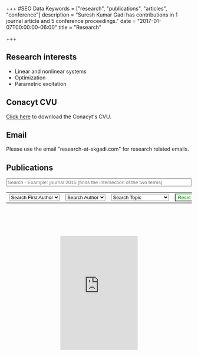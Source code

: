 +++
#SEO Data
Keywords = ["research", "publications", "articles", "conference"]
description = "Suresh Kumar Gadi has contributions in 1 journal article and 5 conference proceedings."
date = "2017-01-07T00:00:00-06:00"
title = "Research"

+++
## Research interests

* Linear and nonlinear systems
* Optimization
* Parametric excitation

## Conacyt CVU

[Click here](../docs/conacyt-cvu.pdf) to download the Conacyt's CVU.


## Email

Please use the email "research-at-skgadi.com" for research related emails.

## Publications

<div>
<div class="container-fluid">
	<div class="searchbar">
		<input style="width: 100%;"type="text" class="Authrozed bibtex_search form-control SKGSearchItem" id="searchbar" placeholder="Search - Example: journal 2015 (finds the intersection of the two terms)"/>
		<br/><br/>
	<table style="margin: auto;"><tr>
	<td>
		<select id="authorselectfirst" class="btn bibtex_search bibtex_author ResearchSearchItem" extra="first" search="author">
			<option value="">Search First Author</option>
		</select>
	</td><td>
		<select id="authorselect" class="btn bibtex_search bibtex_author ResearchSearchItem" search="author">
			<option value="">Search Author</option>
		</select>
	</td><td>
		<select id="topicselect" class="btn bibtex_search ResearchSearchItem" >
			<option value="">Search Topic</option>
			<!-- Add topic values here -->
			<option value="force|torque|acceleration">Mechanical</option>
			<option value="electric|electrical|electronic|electronic|capacitor|solar|power|energy|voltage|current">Electrical & electronics</option>
			<option value="control|PID|stability|analysis">Control</option>
		</select>
	</td><td>
		<button type="button" class="btn btn-default" onclick="reset()" style="background-color: white; cursor: pointer; color: green; border-color: green" >Reset</button>
	</td>
	</tr></table>
	</div>
</div>
<br/>

<div class="bibtex_structure">
  <div class="group year" extra="ASC number">
  	  <!--a href="#top" style="display: inline"><em>(Top of the page)</em></a-->
  	  <div style="padding-bottom:10px;"></div>
  	  <div class="sort journal" extra="DESC string">
      	<div class="templates"></div>
      </div>
  </div>
</div>

<div id="bibtex_display">
		<div class="if bibtex_template" style="display: none;">
			<ul><li>
				<a class="SKGListItem" href="#PutHTMLHere" rel="modal:open"><span class="SKGListItem bibtexVar" id="bib+BIBTEXKEY+" extra="BIBTEXKEY" onclick="DisplayItem('BIBD+BIBTEXKEY+')">
					<span class="if title"><span class="title"></span>.</span>
					<span class="if author"><em><span class="author"></span></em>.</span>
					<span class="if edition">Edition: <span class="edition"></span>.</span>
					<span class="if year"><span class="year"></span>.</span>
				</span></a>
				<div style="display: none;" class="bibtexVar" id="BIBD+BIBTEXKEY+" extra="BIBTEXKEY">
			
					<div class="if title" ><h1 style=" font-weight: normal; text-align: center; margin: 0px;"><span class="title"></span></h1></div>
					<br/>
					<div class="if author"><h4 style=" font-weight: normal; text-align: center;  margin: 0px;"><span class="author"></span></h4></div>
					<div class="if organization"><h4 style=" font-weight: normal; text-align: center; margin: 0px;"><em><span class="organization"></span></em></h4></div>
					<div class="if booktitle"><h4 style=" font-weight: normal; text-align: center; margin: 0px;"><em><span class="booktitle"></span></em></h4></div>
					<br/>
					<div class="if abstract"><span style=" font-weight: bold; text-align: center; margin: 0px;">Abstract:&ndash; </span><span class="abstract" style=" font-weight: normal; text-align: justify;"></span></div>
					<br/>
					<b>More information:</b>
					<table class="ContentTable">
						<TR class="if address"><TD>Address</TD><TD><span class="address"></span></TD></TR>
						<TR class="if annote"><TD>Annote</TD><TD><span class="annote"></span></TD></TR>
						<TR class="if chapter"><TD>Chapter</TD><TD><span class="chapter"></span></TD></TR>
						<TR class="if crossref"><TD>Crossref</TD><TD><span class="crossref"></span></TD></TR>
						<TR class="if doi"><TD>DOI</TD><TD><span style="cursor: pointer;" class="doi" onclick="OpenDOI(this);"></span></TD></TR>
						<TR class="if edition"><TD>Edition</TD><TD><span class="edition"></span></TD></TR>
						<TR class="if editor"><TD>Editor</TD><TD><span class="editor"></span></TD></TR>
						<TR class="if howpublished"><TD>How published</TD><TD><span class="howpublished"></span></TD></TR>
						<TR class="if institution"><TD>Institution</TD><TD><span class="institution"></span></TD></TR>
						<TR class="if isbn"><TD>ISBN</TD><TD><span class="isbn"></span></TD></TR>
						<TR class="if journal"><TD>Journal</TD><TD><span class="journal"></span></TD></TR>
						<TR class="if key"><TD>Key</TD><TD><span class="key"></span></TD></TR>
						<TR class="if month"><TD>Month</TD><TD><span class="month"></span></TD></TR>
						<TR class="if note"><TD>Note</TD><TD><span class="note"></span></TD></TR>
						<TR class="if number"><TD>Number</TD><TD><span class="number"></span></TD></TR>
						<TR class="if pages"><TD>Pages</TD><TD><span class="pages"></span></TD></TR>
						<TR class="if publisher"><TD>Publisher</TD><TD><span class="publisher"></span></TD></TR>
						<TR class="if school"><TD>School</TD><TD><span class="school"></span></TD></TR>
						<TR class="if series"><TD>Series</TD><TD><span class="series"></span></TD></TR>
						<TR class="if type"><TD>Type</TD><TD><span class="type"></span></TD></TR>
						<TR class="if url"><TD>URL</TD><TD><span style="cursor: pointer;" class="url" onclick="OpenURL(this);"></span></TD></TR>
						<TR class="if volume"><TD>Volume</TD><TD><span class="volume"></span></TD></TR>
						<TR class="if year"><TD>Year</TD><TD><span class="year"></span></TD></TR>
					</table>
					<br/>
					<div style="position: relative;">
					<pre class = "BibTeXRawCodeBlock" onclick="SelectTheText(this)" ondblclick="CopyTheText(this);"><span class="bibtexraw noread"></span></pre>
					<a class="Icon" style="display: float;position: absolute; bottom: 0px; right: 5px; font-size: 40px; cursor: pointer;" onclick="CopyThePrevText(this)">&#x2398;</a>
					</div>
				</div>
			</li></ul>
		</div>
</div>
<div class="modal" id="PutHTMLHere" style= "width: 100%; display: none;" >Select an entry to view the complete details here.</div>
</div>

<br/><br/>

<div style="width:100%;text-align:center"><iframe src="https://orcid.org/static/html/widget.html?orcid=0000-0001-7974-7825&t=e50db5&locale=en" frameborder="0" height="310" width="210px" vspace="0" hspace="0" marginheight="5" marginwidth="5" scrolling="no" allowtransparency="true"></iframe></div>